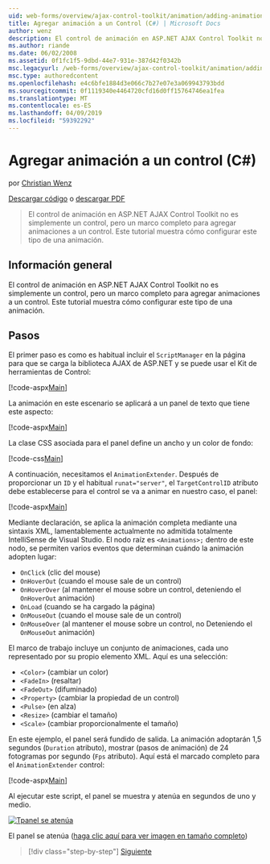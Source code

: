 ```yaml
---
uid: web-forms/overview/ajax-control-toolkit/animation/adding-animation-to-a-control-cs
title: Agregar animación a un Control (C#) | Microsoft Docs
author: wenz
description: El control de animación en ASP.NET AJAX Control Toolkit no es simplemente un control, pero un marco completo para agregar animaciones a un control. Este tutorial se muestra cómo...
ms.author: riande
ms.date: 06/02/2008
ms.assetid: 0f1fc1f5-9dbd-44e7-931e-387d42f0342b
msc.legacyurl: /web-forms/overview/ajax-control-toolkit/animation/adding-animation-to-a-control-cs
msc.type: authoredcontent
ms.openlocfilehash: e4c6bfe1884d3e066c7b27e07e3a069943793bdd
ms.sourcegitcommit: 0f1119340e4464720cfd16d0ff15764746ea1fea
ms.translationtype: MT
ms.contentlocale: es-ES
ms.lasthandoff: 04/09/2019
ms.locfileid: "59392292"
---
```

# <a name="adding-animation-to-a-control-c"></a>Agregar animación a un control (C#)

por [Christian Wenz](https://github.com/wenz)

[Descargar código](http://download.microsoft.com/download/f/9/a/f9a26acd-8df4-4484-8a18-199e4598f411/Animation1.cs.zip) o [descargar PDF](http://download.microsoft.com/download/6/7/1/6718d452-ff89-4d3f-a90e-c74ec2d636a3/animation1CS.pdf)

> El control de animación en ASP.NET AJAX Control Toolkit no es simplemente un control, pero un marco completo para agregar animaciones a un control. Este tutorial muestra cómo configurar este tipo de una animación.


## <a name="overview"></a>Información general

El control de animación en ASP.NET AJAX Control Toolkit no es simplemente un control, pero un marco completo para agregar animaciones a un control. Este tutorial muestra cómo configurar este tipo de una animación.

## <a name="steps"></a>Pasos

El primer paso es como es habitual incluir el `ScriptManager` en la página para que se carga la biblioteca AJAX de ASP.NET y se puede usar el Kit de herramientas de Control:

[!code-aspx[Main](adding-animation-to-a-control-cs/samples/sample1.aspx)]

La animación en este escenario se aplicará a un panel de texto que tiene este aspecto:

[!code-aspx[Main](adding-animation-to-a-control-cs/samples/sample2.aspx)]

La clase CSS asociada para el panel define un ancho y un color de fondo:

[!code-css[Main](adding-animation-to-a-control-cs/samples/sample3.css)]

A continuación, necesitamos el `AnimationExtender`. Después de proporcionar un `ID` y el habitual `runat="server"`, el `TargetControlID` atributo debe establecerse para el control se va a animar en nuestro caso, el panel:

[!code-aspx[Main](adding-animation-to-a-control-cs/samples/sample4.aspx)]

Mediante declaración, se aplica la animación completa mediante una sintaxis XML, lamentablemente actualmente no admitida totalmente IntelliSense de Visual Studio. El nodo raíz es `<Animations>;` dentro de este nodo, se permiten varios eventos que determinan cuándo la animación adopten lugar:

- `OnClick` (clic del mouse)
- `OnHoverOut` (cuando el mouse sale de un control)
- `OnHoverOver` (al mantener el mouse sobre un control, deteniendo el `OnHoverOut` animación)
- `OnLoad` (cuando se ha cargado la página)
- `OnMouseOut` (cuando el mouse sale de un control)
- `OnMouseOver` (al mantener el mouse sobre un control, no Deteniendo el `OnMouseOut` animación)

El marco de trabajo incluye un conjunto de animaciones, cada uno representado por su propio elemento XML. Aquí es una selección:

- `<Color>` (cambiar un color)
- `<FadeIn>` (resaltar)
- `<FadeOut>` (difuminado)
- `<Property>` (cambiar la propiedad de un control)
- `<Pulse>` (en alza)
- `<Resize>` (cambiar el tamaño)
- `<Scale>` (cambiar proporcionalmente el tamaño)

En este ejemplo, el panel será fundido de salida. La animación adoptarán 1,5 segundos (`Duration` atributo), mostrar (pasos de animación) de 24 fotogramas por segundo (`Fps` atributo). Aquí está el marcado completo para el `AnimationExtender` control:

[!code-aspx[Main](adding-animation-to-a-control-cs/samples/sample5.aspx)]

Al ejecutar este script, el panel se muestra y atenúa en segundos de uno y medio.


[![Tpanel se atenúa](adding-animation-to-a-control-cs/_static/image2.png)](adding-animation-to-a-control-cs/_static/image1.png)

El panel se atenúa ([haga clic aquí para ver imagen en tamaño completo](adding-animation-to-a-control-cs/_static/image3.png))

> [!div class="step-by-step"]
> [Siguiente](executing-several-animations-at-the-same-time-cs.md)
